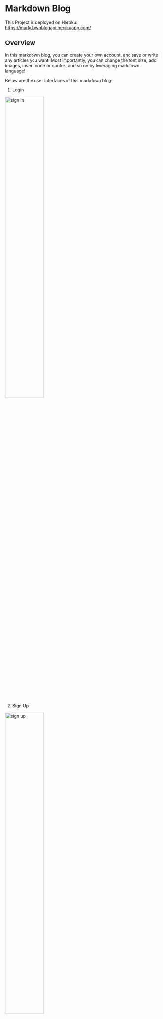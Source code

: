 # Markdown Blog
This Project is deployed on Heroku: https://markdownblogapi.herokuapp.com/

## Overview
In this markdown blog, you can create your own account, and save or write any articles you want! Most importantly, you can change the font size, add images, insert code or quotes, and so on by leveraging markdown language!


Below are the user interfaces of this markdown blog:
1. Login
<img src="https://user-images.githubusercontent.com/55351011/106425136-5c3c5400-649e-11eb-841e-38908c75592d.PNG" alt = "sign in" width="50%" />

2. Sign Up
<img src="https://user-images.githubusercontent.com/55351011/106427238-fe117000-64a1-11eb-8e65-09a140ca2120.PNG" alt = "sign up" width="50%"/>

3. Articles (Main Page)
<img src="https://user-images.githubusercontent.com/55351011/106427373-36b14980-64a2-11eb-9d91-4dabd9b8f43a.PNG" alt = "main page" width="50%"/>

4. Create Article
<img src="https://user-images.githubusercontent.com/55351011/106427396-44ff6580-64a2-11eb-942e-ef22319c2fac.PNG" alt = "create article" width="50%"/>

5. View Article
<img src="https://user-images.githubusercontent.com/55351011/106427428-5183be00-64a2-11eb-9bf0-dc7436d9a47b.PNG" alt = "view article" width="50%"/>

6. Edit Article
<img src="https://user-images.githubusercontent.com/55351011/106427456-5e081680-64a2-11eb-9250-6f29ab495815.PNG" alt = "edit article" width="50%"/>






## How to run this project locally
### ``` npm install ```
Go to the directory of this project folder and enter ``` npm install ``` in the terminal to install all the required dependencies of this project.

### Add ``` .env ``` File
Add a .env file to this project folder, and add your MONGO_URL in it (refer to the .env.defaults to see what should be added to .env file).

### ``` npm run start ```
Enter ``` npm run start ``` in the terminal, and you should be seeing "MongoDb connected!" in the terminal if you successfully connect to your mongodb.  
